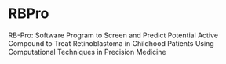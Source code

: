 # RBPro
RB-Pro: Software Program to Screen and Predict Potential Active Compound to  Treat Retinoblastoma in Childhood Patients Using Computational Techniques  in Precision Medicine
